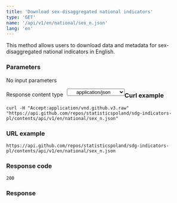 ```yaml
---
title: 'Download sex-disaggregated national indicators'
type: 'GET'
name: '/api/v1/en/national/sex_n.json'
lang: 'en'
---
```


This method allows users to download data and metadata for sex-disaggregated national indicators in English.

### Parameters

<p>No input parameters</p>

<p style='float:left;margin-top: 7px;'>Response content type</p>
<select style='float:left;padding: 0px 15px;width: 155px;margin-left: 10px;text-align-last: center;'>
  <option>application/json</option>
</select>

<div id='exampleKrajSex'>

<h3 id="przykładowy-curl">Curl example</h3>

<p><code class="highlighter-rouge">curl -H "Accept:application/vnd.github.v3.raw" "https://api.github.com/repos/statisticspoland/sdg-indicators-pl/contents/api/v1/en/national/sex_n.json"</code></p>

<h3 id="przykładowy-url">URL example</h3>

<p><code class="highlighter-rouge">https://api.github.com/repos/statisticspoland/sdg-indicators-pl/contents/api/v1/en/national/sex_n.json</code></p>

<h3 id="przykładowy-kod-odpowiedzi">Response code</h3>

<p><code class="highlighter-rouge">200</code></p>

<h3 id="przykładowa-odpowiedź">Response</h3>

<p><code class="highlighter-rouge" id="show-data-NatSex">
</code></p>

</div>

<script>

$.getJSON('http://sdg.gov.pl/api/v1/en/national/sex_n.json', function(data) {
    $('#show-data-NatSex').html(JSON.stringify(data, null, 2));
});

</script>
